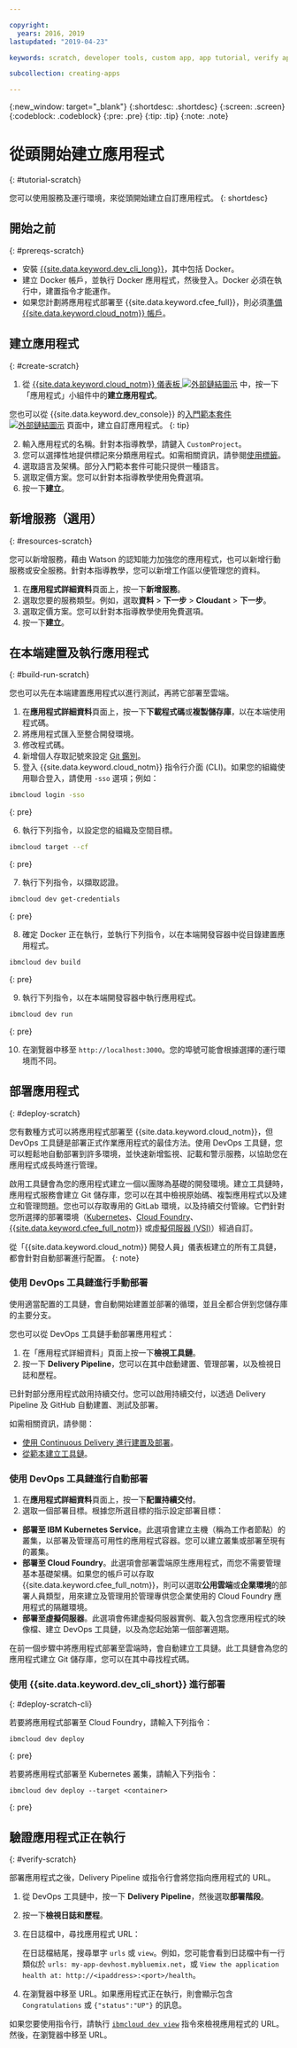 ```yaml
---

copyright:
  years: 2016, 2019
lastupdated: "2019-04-23"

keywords: scratch, developer tools, custom app, app tutorial, verify app running, run app local

subcollection: creating-apps

---
```


{:new_window: target="_blank"}
{:shortdesc: .shortdesc}
{:screen: .screen}
{:codeblock: .codeblock}
{:pre: .pre}
{:tip: .tip}
{:note: .note}

# 從頭開始建立應用程式
{: #tutorial-scratch}

您可以使用服務及運行環境，來從頭開始建立自訂應用程式。
{: shortdesc}

## 開始之前
{: #prereqs-scratch}

* 安裝 [{{site.data.keyword.dev_cli_long}}](/docs/cli?topic=cloud-cli-ibmcloud-cli)，其中包括 Docker。 
* 建立 Docker 帳戶，並執行 Docker 應用程式，然後登入。Docker 必須在執行中，建置指令才能運作。
* 如果您計劃將應用程式部署至 {{site.data.keyword.cfee_full}}，則必須[準備 {{site.data.keyword.cloud_notm}} 帳戶](/docs/cloud-foundry?topic=cloud-foundry-prepare)。

## 建立應用程式
{: #create-scratch}

1. 從 [{{site.data.keyword.cloud_notm}} 儀表板 ![外部鏈結圖示](../../icons/launch-glyph.svg "外部鏈結圖示")](https://{DomainName}) 中，按一下「應用程式」小組件中的**建立應用程式**。

  您也可以從 {{site.data.keyword.dev_console}} 的[入門範本套件 ![外部鏈結圖示](../../icons/launch-glyph.svg "外部鏈結圖示")](https://{DomainName}/developer/appservice/starter-kits/) 頁面中，建立自訂應用程式。
  {: tip}

2. 輸入應用程式的名稱。針對本指導教學，請鍵入 `CustomProject`。
3. 您可以選擇性地提供標記來分類應用程式。如需相關資訊，請參閱[使用標籤](/docs/resources?topic=resources-tag)。
4. 選取語言及架構。部分入門範本套件可能只提供一種語言。
5. 選取定價方案。您可以針對本指導教學使用免費選項。
6. 按一下**建立**。

## 新增服務（選用）
{: #resources-scratch}

您可以新增服務，藉由 Watson 的認知能力加強您的應用程式，也可以新增行動服務或安全服務。針對本指導教學，您可以新增工作區以便管理您的資料。

1. 在**應用程式詳細資料**頁面上，按一下**新增服務**。
2. 選取您要的服務類型。例如，選取**資料** > **下一步** > **Cloudant** > **下一步**。
3. 選取定價方案。您可以針對本指導教學使用免費選項。
4. 按一下**建立**。

## 在本端建置及執行應用程式
{: #build-run-scratch}

您也可以先在本端建置應用程式以進行測試，再將它部署至雲端。

1. 在**應用程式詳細資料**頁面上，按一下**下載程式碼**或**複製儲存庫**，以在本端使用程式碼。
2. 將應用程式匯入至整合開發環境。
3. 修改程式碼。
4. 新增個人存取記號來設定 [Git 鑑別](/docs/services/ContinuousDelivery?topic=ContinuousDelivery-git_working#git_authentication)。
5. 登入 {{site.data.keyword.cloud_notm}} 指令行介面 (CLI)。如果您的組織使用聯合登入，請使用 `-sso` 選項；例如：

  ```bash
  ibmcloud login -sso
  ```
  {: pre}

6. 執行下列指令，以設定您的組織及空間目標。

  ```bash
  ibmcloud target --cf
  ```
  {: pre}

7. 執行下列指令，以擷取認證。

  ```bash
  ibmcloud dev get-credentials
  ```
  {: pre}

8. 確定 Docker 正在執行，並執行下列指令，以在本端開發容器中從目錄建置應用程式。

  ```bash
  ibmcloud dev build
  ```
  {: pre}

9. 執行下列指令，以在本端開發容器中執行應用程式。

  ```bash
  ibmcloud dev run
  ```
  {: pre}

10. 在瀏覽器中移至 `http://localhost:3000`。您的埠號可能會根據選擇的運行環境而不同。

## 部署應用程式
{: #deploy-scratch}

您有數種方式可以將應用程式部署至 {{site.data.keyword.cloud_notm}}，但 DevOps 工具鏈是部署正式作業應用程式的最佳方法。使用 DevOps 工具鏈，您可以輕鬆地自動部署到許多環境，並快速新增監視、記載和警示服務，以協助您在應用程式成長時進行管理。

啟用工具鏈會為您的應用程式建立一個以團隊為基礎的開發環境。建立工具鏈時，應用程式服務會建立 Git 儲存庫，您可以在其中檢視原始碼、複製應用程式以及建立和管理問題。您也可以存取專用的 GitLab 環境，以及持續交付管線。它們針對您所選擇的部署環境（[Kubernetes](/docs/containers?topic=containers-getting-started)、[Cloud Foundry](/docs/cloud-foundry-public?topic=cloud-foundry-public-about-cf)、[{{site.data.keyword.cfee_full_notm}}](/docs/cloud-foundry?topic=cloud-foundry-about) 或[虛擬伺服器 (VSI)](/docs/vsi?topic=virtual-servers-getting-started-with-virtual-servers)）經過自訂。

從「{{site.data.keyword.cloud_notm}} 開發人員」儀表板建立的所有工具鏈，都會針對自動部署進行配置。
{: note}

### 使用 DevOps 工具鏈進行手動部署

使用適當配置的工具鏈，會自動開始建置並部署的循環，並且全都合併到您儲存庫的主要分支。 

您也可以從 DevOps 工具鏈手動部署應用程式：

1. 在「應用程式詳細資料」頁面上按一下**檢視工具鏈**。
2. 按一下 **Delivery Pipeline**，您可以在其中啟動建置、管理部署，以及檢視日誌和歷程。

已針對部分應用程式啟用持續交付。您可以啟用持續交付，以透過 Delivery Pipeline 及 GitHub 自動建置、測試及部署。

如需相關資訊，請參閱：
* [使用 Continuous Delivery 進行建置及部署](/docs/services/ContinuousDelivery?topic=ContinuousDelivery-deliverypipeline_build_deploy)。
* [從範本建立工具鏈](/docs/services/ContinuousDelivery?topic=ContinuousDelivery-toolchains_getting_started)。

### 使用 DevOps 工具鏈進行自動部署

1. 在**應用程式詳細資料**頁面上，按一下**配置持續交付**。
2. 選取一個部署目標。根據您所選目標的指示設定部署目標：
  * **部署至 IBM Kubernetes Service**。此選項會建立主機（稱為工作者節點）的叢集，以部署及管理高可用性的應用程式容器。您可以建立叢集或部署至現有的叢集。
  * **部署至 Cloud Foundry**。此選項會部署雲端原生應用程式，而您不需要管理基本基礎架構。如果您的帳戶可以存取 {{site.data.keyword.cfee_full_notm}}，則可以選取**公用雲端**或**企業環境**的部署人員類型，用來建立及管理用於管理專供您企業使用的 Cloud Foundry 應用程式的隔離環境。
  * **部署至虛擬伺服器**。此選項會佈建虛擬伺服器實例、載入包含您應用程式的映像檔、建立 DevOps 工具鏈，以及為您起始第一個部署週期。

在前一個步驟中將應用程式部署至雲端時，會自動建立工具鏈。此工具鏈會為您的應用程式建立 Git 儲存庫，您可以在其中尋找程式碼。 

### 使用 {{site.data.keyword.dev_cli_short}} 進行部署
{: #deploy-scratch-cli}

若要將應用程式部署至 Cloud Foundry，請輸入下列指令：
```
ibmcloud dev deploy
```
{: pre}

若要將應用程式部署至 Kubernetes 叢集，請輸入下列指令：
```
ibmcloud dev deploy --target <container>
```
{: pre}

## 驗證應用程式正在執行
{: #verify-scratch}

部署應用程式之後，Delivery Pipeline 或指令行會將您指向應用程式的 URL。

1. 從 DevOps 工具鏈中，按一下 **Delivery Pipeline**，然後選取**部署階段**。
2. 按一下**檢視日誌和歷程**。
3. 在日誌檔中，尋找應用程式 URL：

   在日誌檔結尾，搜尋單字 `urls` 或 `view`。例如，您可能會看到日誌檔中有一行類似於 `urls: my-app-devhost.mybluemix.net`，或 `View the application health at: http://<ipaddress>:<port>/health`。

4. 在瀏覽器中移至 URL。如果應用程式正在執行，則會顯示包含 `Congratulations` 或 `{"status":"UP"}` 的訊息。

如果您要使用指令行，請執行 [`ibmcloud dev view`](/docs/cli/idt?topic=cloud-cli-idt-cli#view) 指令來檢視應用程式的 URL。然後，在瀏覽器中移至 URL。

